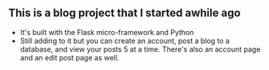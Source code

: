 ## This is a blog project that I started awhile ago

- It's built with the Flask micro-framework and Python
- Still adding to it but you can create an account, post a blog to a database, and view your posts 5 at a time. There's also an account page and an edit post page as well.
